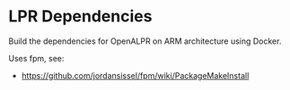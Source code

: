 # LPR Dependencies

Build the dependencies for OpenALPR on ARM architecture using Docker.

Uses fpm, see:

- https://github.com/jordansissel/fpm/wiki/PackageMakeInstall
